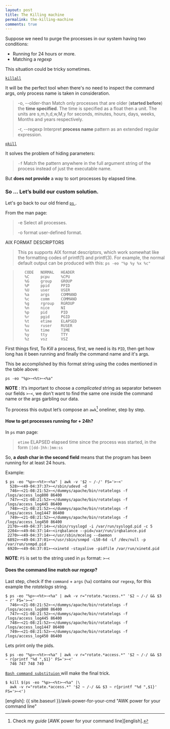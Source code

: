 ```yaml
---
layout: post
title: The Killing machine
permalink: the-killing-machine
comments: true
---
```


Suppose we need to purge the processes in our system having two conditions:

- Running for  24 hours or more.
- Matching a _regexp_

This situation could be tricky sometimes.

[`killall` ](http://man7.org/linux/man-pages/man1/killall.1.html)

It will be the perfect tool when there's no need to inspect the command args, only process name is taken in consideration.

> -o, --older-than
>       Match only processes that are older (**started before**) the **time**
>       **specified**.  The time is specified as a float then a unit.  The
>       units are s,m,h,d,w,M,y for seconds, minutes, hours, days,
>       weeks, Months and years respectively.
>
> -r, --regexp
>       Interpret **process name** pattern as an extended regular expression.

[`pkill` ](http://man7.org/linux/man-pages/man1/pkill.1.html)

It solves the problem of  hiding parameters:

> `-f`  Match the pattern anywhere in the full argument string of the process instead of just the executable name.

But **does not provide** a way to sort processes by elapsed time.

### So ... Let’s build our custom solution.

Let's go back to our old friend [`ps` ](http://man7.org/linux/man-pages/man1/ps.1.html).

From the man page:

> -e              Select all processes.
>
> -o format       user-defined format.


AIX FORMAT DESCRIPTORS

>  This ps supports AIX format descriptors, which work somewhat like the formatting codes of printf(1) and printf(3).
>  For example, the normal default output can be produced with this:
>   `ps -eo "%p %y %x %c"`

>        CODE   NORMAL   HEADER
>        %C     pcpu     %CPU
>        %G     group    GROUP
>        %P     ppid     PPID
>        %U     user     USER
>        %a     args     COMMAND
>        %c     comm     COMMAND
>        %g     rgroup   RGROUP
>        %n     nice     NI
>        %p     pid      PID
>        %r     pgid     PGID
>        %t     etime    ELAPSED
>        %u     ruser    RUSER
>        %x     time     TIME
>        %y     tty      TTY
>        %z     vsz      VSZ

First things first, To _Kill_ a process, first, we need is its `PID`, then get how long has it been running and finally the command name and it's args.

This be accomplished by this format string using the codes mentioned in the table above:

`ps -eo "%p>~<%t>~<%a"`

**NOTE** : It’s important to choose a _complicated_ string as separator between our fields `>~<`, we don't want to find the same one inside the command name or the args garbling our data.


To process this output let’s compose an `awk`[^1] oneliner, step by step.

#### How to get processes running for + 24h?

In `ps` man page:

> `etime`  ELAPSED  elapsed time since the process was started, in the form `[[dd-]hh:]mm:ss`

So, **a _dash_ char in the second field** means that the program has been running for at least 24  hours.

Example:

```
$ ps -eo "%p>~<%t>~<%a" | awk -v '$2 ~ /-/' FS='>~<'
  528>~<49-04:37:37>~</sbin/udevd -d
  746>~<21-08:21:52>~</dummys/apache/bin/rotatelogs -f /logs/access_log800 86400
  747>~<21-08:21:52>~</dummys/apache/bin/rotatelogs -f /logs/access_log445 86400
  748>~<21-08:21:52>~</dummys/apache/bin/rotatelogs -f /logs/access_log1447 86400
  749>~<21-08:21:52>~</dummys/apache/bin/rotatelogs -f /logs/access_log450 86400
 2170>~<49-04:37:14>~</sbin/rsyslogd -i /var/run/syslogd.pid -c 5
 2204>~<49-04:37:14>~<irqbalance --pid=/var/run/irqbalance.pid
 2270>~<49-04:37:14>~</usr/sbin/mcelog --daemon
 6892>~<49-04:37:01>~</usr/sbin/snmpd -LS0-6d -Lf /dev/null -p /var/run/snmpd.pid
 6920>~<49-04:37:01>~<xinetd -stayalive -pidfile /var/run/xinetd.pid
```

**NOTE**: `FS` is set to the string used in `ps` format: `>~<`

#### Does the command line match our *regexp*?

Last step,  check if the `command` + `args` (`%a`) contains our `regexp`, for this example the *rotatelogs* string.

```
$ ps -eo "%p>~<%t>~<%a" | awk -v r="rotate.*access.*" '$2 ~ /-/ && $3 ~ r' FS='>~<'
  746>~<21-08:21:52>~</dummys/apache/bin/rotatelogs -f /logs/access_log800 86400
  747>~<21-08:21:52>~</dummys/apache/bin/rotatelogs -f /logs/access_log445 86400
  748>~<21-08:21:52>~</dummys/apache/bin/rotatelogs -f /logs/access_log1447 86400
  749>~<21-08:21:52>~</dummys/apache/bin/rotatelogs -f /logs/access_log450 86400
```

Lets print only the pids.


```
$ ps -eo "%p>~<%t>~<%a" | awk -v r="rotate.*access.*" '$2 ~ /-/ && $3 ~ r{printf "%d ",$1}' FS='>~<'
  746 747 748 749
```

[`Bash command substituion` ](https://www.gnu.org/software/bash/manual/bashref.html#Command-Substitution) will make the final trick.

```
$ kill $(ps -eo "%p>~<%t>~<%a" |\
  awk -v r="rotate.*access.*" '$2 ~ /-/ && $3 ~ r{printf "%d ",$1}' FS='>~<')
```

[^1]: Check my *guide* [AWK power for your command line][english].

[english]: {{ site.baseurl }}/awk-power-for-your-cmd "AWK power for your command line"
